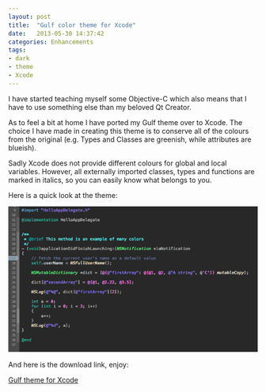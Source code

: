 ```yaml
---
layout: post
title:  "Gulf color theme for Xcode"
date:   2013-05-30 14:37:42
categories: Enhancements
tags:
- dark
- theme
- Xcode
---
```


I have started teaching myself some Objective-C which also means that I have to
use something else than my beloved Qt Creator.

As to feel a bit at home I have ported my Gulf theme over to Xcode. The choice
I have made in creating this theme is to conserve all of the colours from the
original (e.g. Types and Classes are greenish, while attributes are blueish).

Sadly Xcode does not provide different colours for global and local variables.
However, all externally imported classes, types and functions are marked in
italics, so you can easily know what belongs to you.

Here is a quick look at the theme:

![1]

And here is the download link, enjoy:

[Gulf theme for Xcode][2]

 [1]: /images/gulf-xcode.png "Gulf theme for Xcode"
 [2]: /files/downloads/gulf-theme-xcode.zip

